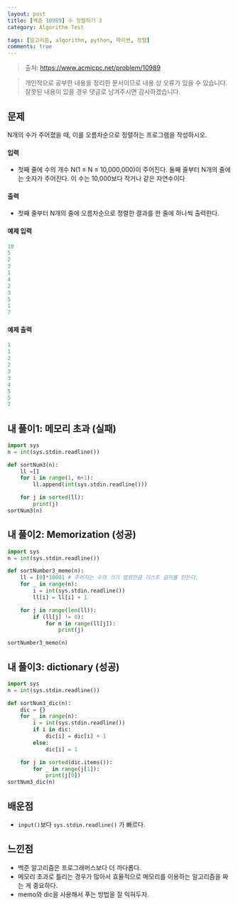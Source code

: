 ```yaml
---
layout: post
title: [백준 10989] 수 정렬하기 3
category: Algorithm Test

tags: [알고리즘, algorithm, python, 파이썬, 정렬]
comments: true
---
```

> 출처: https://www.acmicpc.net/problem/10989

> 개인적으로 공부한 내용을 정리한 문서이므로 내용 상 오류가 있을 수 있습니다.
> 잘못된 내용이 있을 경우 댓글로 남겨주시면 감사하겠습니다.

## 문제
N개의 수가 주어졌을 때, 이를 오름차순으로 정렬하는 프로그램을 작성하시오.


#### 입력
- 첫째 줄에 수의 개수 N(1 ≤ N ≤ 10,000,000)이 주어진다. 둘째 줄부터 N개의 줄에는 숫자가 주어진다. 이 수는 10,000보다 작거나 같은 자연수이다

#### 출력
- 첫째 줄부터 N개의 줄에 오름차순으로 정렬한 결과를 한 줄에 하나씩 출력한다.

#### 예제 입력

```javascript
10
5
2
3
1
4
2
3
5
1
7
```

#### 예제 출력

```javascript
1
1
2
2
3
3
4
5
5
7
```

## 내 풀이1: 메모리 초과 (실패)

```python
import sys
n = int(sys.stdin.readline())

def sortNum3(n):
    ll =[]
    for i in range(1, n+1):
        ll.append(int(sys.stdin.readline()))

    for j in sorted(ll):
        print(j)
sortNum3(n)

```


## 내 풀이2: Memorization (성공)

```python
import sys
n = int(sys.stdin.readline())

def sortNumber3_memo(n):
    ll = [0]*10001 # 주어지는 수의 크기 범위만큼 리스트 길이를 만든다.
    for _ in range(n):
        i = int(sys.stdin.readline())
        ll[i] = ll[i] + 1

    for j in range(len(ll)):
        if (ll[j] != 0):
            for m in range(ll[j]):
                print(j)

sortNumber3_memo(n)
```

## 내 풀이3: dictionary (성공)

```python
import sys
n = int(sys.stdin.readline())

def sortNum3_dic(n):
    dic = {}
    for _ in range(n):
        i = int(sys.stdin.readline())
        if i in dic:
            dic[i] = dic[i] + 1
        else:
            dic[i] = 1

    for j in sorted(dic.items()):
        for _ in range(j[1]):
            print(j[0])
sortNum3_dic(n)
```

## 배운점
- `input()`보다 `sys.stdin.readline()` 가 빠르다.


## 느낀점
- 백준 알고리즘은 프로그래머스보다 더 까다롭다.
- 메모리 초과로 틀리는 경우가 많아서 효율적으로 메모리를 이용하는 알고리즘을 짜는 게 중요하다.
- memo와 dic을 사용해서 푸는 방법을 잘 익혀두자.


